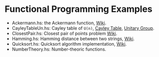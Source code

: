 # Functional Programming Examples


* Ackermann.hs: the Ackermann function, [Wiki](https://www.wikiwand.com/en/Ackermann_function).
* CayleyTableUn.hs: Cayley table of ```U(n)```, [Cayley Table](https://www.wikiwand.com/en/Cayley_table), [Unitary Group](https://www.wikiwand.com/en/Unitary_group).
* ClosestPair.hs: Closest pair of points problem [Wiki](https://www.wikiwand.com/en/Closest_pair_of_points_problem).
* Hamming.hs: Hamming distance between two strings, [Wiki](https://www.wikiwand.com/en/Hamming_distance).
* Quicksort.hs: Quicksort algorithm implementation, [Wiki](https://www.wikiwand.com/en/Quicksort).
* NumberTheory.hs: Number-theoric functions.
